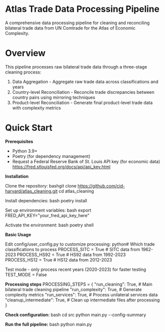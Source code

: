 # Atlas Trade Data Processing Pipeline
A comprehensive data processing pipeline for cleaning and reconciling bilateral trade data from UN Comtrade for the Atlas of Economic Complexity.

# Overview
This pipeline processes raw bilateral trade data through a three-stage cleaning process:

1. Data Aggregation - Aggregate raw trade data across classifications and years
2. Country-level Reconciliation - Reconcile trade discrepancies between country pairs using mirroring techniques
3. Product-level Reconciliation - Generate final product-level trade data with complexity metrics

# Quick Start

**Prerequisites**

- Python 3.9+
- Poetry (for dependency management)
- Request a Federal Reserve Bank of St. Louis API key (for economic data)
    https://fred.stlouisfed.org/docs/api/api_key.html 

**Installation**

Clone the repository:
bashgit clone <https://github.com/cid-harvard/atlas_cleaning.git>
cd atlas_cleaning

Install dependencies:
bash poetry install

Set up environment variables:
bash export FRED_API_KEY="your_fred_api_key_here"

Activate the environment:
bash poetry shell

**Basic Usage**

Edit config/user_config.py to customize processing:
python# Which trade classifications to process
PROCESS_SITC = True   # SITC data from 1962-2023
PROCESS_HS92 = True   # HS92 data from 1992-2023  
PROCESS_HS12 = True   # HS12 data from 2012-2023

Test mode - only process recent years (2020-2023) for faster testing
TEST_MODE = False

**Processing steps**
PROCESSING_STEPS = {
    "run_cleaning": True,        # Main bilateral trade cleaning pipeline
    "run_complexity": True,      # Generate complexity metrics
    "run_services": True,        # Process unilateral services data
    "cleanup_intermediate": True, # Clean up intermediate files after processing
}

**Check configuration:**
bash cd src
python main.py --config-summary

**Run the full pipeline:**
bash python main.py







